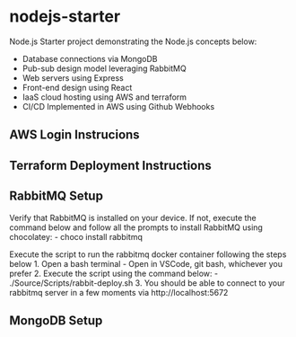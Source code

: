 # nodejs-starter
Node.js Starter project demonstrating the Node.js concepts below:
- Database connections via MongoDB
- Pub-sub design model leveraging RabbitMQ
- Web servers using Express
- Front-end design using React
- IaaS cloud hosting using AWS and terraform
- CI/CD Implemented in AWS using Github Webhooks

## AWS Login Instrucions

## Terraform Deployment Instructions

## RabbitMQ Setup
Verify that RabbitMQ is installed on your device. If not, execute the command below and follow all the prompts to install RabbitMQ using chocolatey:
    - choco install rabbitmq

Execute the script to run the rabbitmq docker container following the steps below
    1. Open a bash terminal
        - Open in VSCode, git bash, whichever you prefer
    2. Execute the script using the command below:
        - ./Source/Scripts/rabbit-deploy.sh
    3. You should be able to connect to your rabbitmq server in a few moments via http://localhost:5672
## MongoDB Setup
